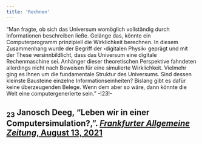 ```yaml
---
title: 'Rechnen'
---
```


“Man fragte, ob sich das Universum womöglich vollständig durch Informationen beschreiben ließe. Gelänge das, könnte ein Computerprogramm prinzipiell die Wirklichkeit berechnen. In diesem Zusammenhang wurde der Begriff der ›digitalen Physik‹ geprägt und mit der These versinnbildlicht, dass das Universum eine digitale Rechenmaschine sei. Anhänger dieser theoretischen Perspektive fahndeten allerdings nicht nach Beweisen für eine simulierte Wirklichkeit. Vielmehr ging es ihnen um die fundamentale Struktur des Universums. Sind dessen kleinste Bausteine einzelne Informationseinheiten? Bislang gibt es dafür keine überzeugenden Belege. Wenn dem aber so wäre, dann könnte die Welt eine computergenerierte sein.” -!23!-

## <sub class="subscript">**23**</sub> Janosch Deeg, “Leben wir in einer Computersimulation?,”. [_Frankfurter Allgemeine Zeitung_, August 13, 2021](https://www.faz.net/-ijr-aemc2)
